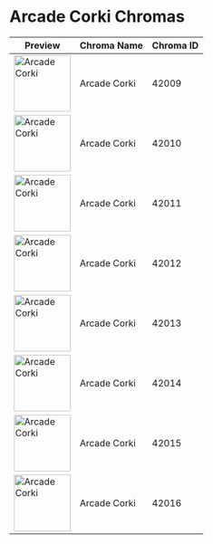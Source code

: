 # Arcade Corki Chromas

| Preview | Chroma Name | Chroma ID |
|---|---|---|
| <img src='https://raw.communitydragon.org/latest/plugins/rcp-be-lol-game-data/global/default/v1/champion-chroma-images/42/42009.png' alt='Arcade Corki' width='100'> | Arcade Corki | 42009 |
| <img src='https://raw.communitydragon.org/latest/plugins/rcp-be-lol-game-data/global/default/v1/champion-chroma-images/42/42010.png' alt='Arcade Corki' width='100'> | Arcade Corki | 42010 |
| <img src='https://raw.communitydragon.org/latest/plugins/rcp-be-lol-game-data/global/default/v1/champion-chroma-images/42/42011.png' alt='Arcade Corki' width='100'> | Arcade Corki | 42011 |
| <img src='https://raw.communitydragon.org/latest/plugins/rcp-be-lol-game-data/global/default/v1/champion-chroma-images/42/42012.png' alt='Arcade Corki' width='100'> | Arcade Corki | 42012 |
| <img src='https://raw.communitydragon.org/latest/plugins/rcp-be-lol-game-data/global/default/v1/champion-chroma-images/42/42013.png' alt='Arcade Corki' width='100'> | Arcade Corki | 42013 |
| <img src='https://raw.communitydragon.org/latest/plugins/rcp-be-lol-game-data/global/default/v1/champion-chroma-images/42/42014.png' alt='Arcade Corki' width='100'> | Arcade Corki | 42014 |
| <img src='https://raw.communitydragon.org/latest/plugins/rcp-be-lol-game-data/global/default/v1/champion-chroma-images/42/42015.png' alt='Arcade Corki' width='100'> | Arcade Corki | 42015 |
| <img src='https://raw.communitydragon.org/latest/plugins/rcp-be-lol-game-data/global/default/v1/champion-chroma-images/42/42016.png' alt='Arcade Corki' width='100'> | Arcade Corki | 42016 |
